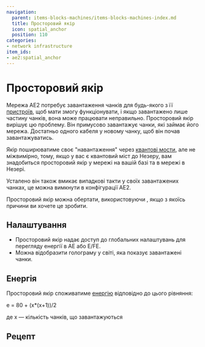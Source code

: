 ```yaml
---
navigation:
  parent: items-blocks-machines/items-blocks-machines-index.md
  title: Просторовий якір
  icon: spatial_anchor
  position: 110
categories:
- network infrastructure
item_ids:
- ae2:spatial_anchor
---
```


# Просторовий якір

<BlockImage id="spatial_anchor" p:powered="true" scale="8"/>

Мережа AE2 потребує завантаження чанків для будь-якого з її [пристроїв](../ae2-mechanics/devices.md), щоб мати змогу функціонувати, і якщо завантажено лише частину чанків, вона може працювати неправильно. Просторовий якір вирішує цю проблему. Він примусово завантажує чанки, які займає його мережа. Достатньо одного кабеля у новому чанку, щоб він почав завантажуватись.

Якір поширюватиме своє "навантаження" через [квантові мости](quantum_bridge.md), але не міжвимірно, тому, якщо у вас є квантовий міст до Незеру, вам знадобиться просторовий якір у мережі на вашій базі та в мережі в Незері.

Усталено він також вмикає випадкові такти у своїх завантажених чанках, це можна вимкнути в конфігурації AE2.

Просторовий якір можна обертати, використовуючи <ItemLink id="certus_quartz_wrench" />, якщо з якоїсь причини ви хочете це зробити.

## Налаштування

*   Просторовий якір надає доступ до глобальних налаштувань для перегляду енергії в AE або E/FE.
*   Можна відобразити голограму у світі, яка показує завантажені чанки.

## Енергія

Просторовий якір споживатиме [енергію](../ae2-mechanics/energy.md) відповідно до цього рівняння:

e = 80 + (x\*(x+1))/2

де x — кількість чанків, що завантажуються

## Рецепт

<RecipeFor id="spatial_anchor" />
